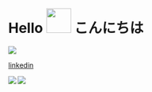 # Hello  <img src="https://camo.githubusercontent.com/e8e7b06ecf583bc040eb60e44eb5b8e0ecc5421320a92929ce21522dbc34c891/68747470733a2f2f6d656469612e67697068792e636f6d2f6d656469612f6876524a434c467a6361737252346961377a2f67697068792e676966" width="50px" height="50px" />  こんにちは
 

![](https://komarev.com/ghpvc/?username=pokopoko02)

[linkedin](https://jp.linkedin.com/in/ryo-nagai-119911200)


<a href="https://github.com/anuraghazra/github-readme-stats">
  <img align="left" src="https://github-readme-stats.vercel.app/api?username=pokopoko02&count_private=true&show_icons=true&theme=tokyonight"/>
</a>
<a href="https://github.com/anuraghazra/github-readme-stats">
  <img align="left" src="https://github-readme-stats.vercel.app/api/top-langs/?username=pokopoko02&show_icons=true&theme=tokyonight"/>
</a>
